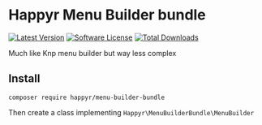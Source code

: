 # Happyr Menu Builder bundle

[![Latest Version](https://img.shields.io/github/release/Happyr/menu-builder-bundle.svg?style=flat-square)](https://github.com/Happyr/menu-builder-bundle/releases)
[![Software License](https://img.shields.io/badge/license-MIT-brightgreen.svg?style=flat-square)](LICENSE)
[![Total Downloads](https://img.shields.io/packagist/dt/happyr/menu-builder-bundle.svg?style=flat-square)](https://packagist.org/packages/happyr/menu-builder-bundle)

Much like Knp menu builder but way less complex

## Install

```
composer require happyr/menu-builder-bundle
```

Then create a class implementing `Happyr\MenuBuilderBundle\MenuBuilder`